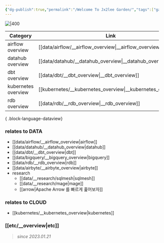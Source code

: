 ```yaml
---
{"dg-publish":true,"permalink":"/Welcome To Jx2lee Garden/","tags":["gardenEntry"],"dgShowBacklinks":false,"dgShowLocalGraph":false,"dgShowFileTree":false,"dgShowToc":false,"dgLinkPreview":false,"dgShowTags":false,"created":"","updated":""}
---
```



![|400](https://i.imgur.com/7dlsgVl.jpg|100)

| Category            | Link                                                           |
| ------------------- | -------------------------------------------------------------- |
| airflow overview    | [[data/airflow/__airflow_overview\|__airflow_overview]]     |
| datahub overview    | [[data/datahub/__datahub_overview\|__datahub_overview]]     |
| dbt overview        | [[data/dbt/__dbt_overview\|__dbt_overview]]                 |
| kubernetes overview | [[kubernetes/__kubernetes_overview\|__kubernetes_overview]] |
| rdb overview        | [[data/rdb/__rdb_overview\|__rdb_overview]]                 |

{ .block-language-dataview}

### relates to DATA
- [[data/airflow/__airflow_overview\|airflow]]
- [[data/datahub/__datahub_overview\|datahub]]
- [[data/dbt/__dbt_overview\|dbt]]
- [[data/bigquery/__bigquery_overview\|bigquery]]
- [[data/rdb/__rdb_overview\|rdb]]
- [[data/airbyte/__airbyte_overview\|airbyte]]
- research
	- [[data/__research/sqlmesh\|sqlmesh]]
	- [[data/__research/mage\|mage]]
	- [[arrow\|Apache Arrow 를 빠르게 훑어보자]]

### relates to CLOUD
- [[kubernetes/__kubernetes_overview\|kubernetes]]

### [[etc/__overview\|etc]]

> *since 2023.01.21*